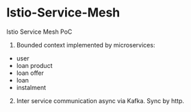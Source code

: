 # Istio-Service-Mesh
Istio Service Mesh PoC

1. Bounded context implemented by microservices:
* user
* loan product
* loan offer
* loan
* instalment

2. Inter service communication async via Kafka. Sync by http.
